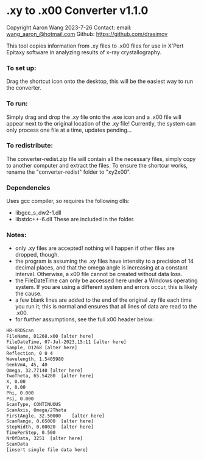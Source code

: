 # .xy to .x00 Converter v1.1.0
Copyright Aaron Wang 2023-7-26 
Contact: 
    email: wang_aaron_@hotmail.com
    Github: https://github.com/drasimov

This tool copies information from .xy files to .x00 files for use in X'Pert Epitaxy software in analyzing results of x-ray crystallography. 

### To set up:
Drag the shortcut icon onto the desktop, this will be the easiest way to run the converter.

### To run:
Simply drag and drop the .xy file onto the .exe icon and a .x00 file will appear next to the original location of the .xy file! Currently, the system can only process one file at a time, updates pending...

### To redistribute:
The converter-redist.zip file will contain all the necessary files, simply copy to another computer and extract the files. To ensure the shortcur works, rename the "converter-redist" folder to "xy2x00".

### Dependencies
Uses gcc compiler, so requires the following dlls:
- libgcc_s_dw2-1.dll
- libstdc++-6.dll
These are included in the folder.

### Notes:
- only .xy files are accepted! nothing will happen if other files are dropped, though.
- the program is assuming the .xy files have intensity to a precision of 14 decimal places, and that the omega angle is increasing at a constant interval. Otherwise, a x00 file cannot be created without data loss.
- the FileDateTime can only be accessed here under a Windows operating system. If you are using a different system and errors occur, this is likely the cause.
- a few blank lines are added to the end of the original .xy file each time you run it; this is normal and ensures that all lines of data are read to the .x00.
- for further assumptions, see the full x00 header below:

```xml
HR-XRDScan
FileName, D1268.x00 [alter here]
FileDateTime, 07-Jul-2023,15:11 [alter here]
Sample, D1268 [alter here]
Reflection, 0 0 4
Wavelength, 1.5405980
GenkVmA, 45, 40
Omega, 32.77140	[alter here]
TwoTheta, 65.54280	[alter here]
X, 0.00
Y, 0.00
Phi, 0.000
Psi, 0.000
ScanType, CONTINUOUS
ScanAxis, Omega/2Theta
FirstAngle, 32.50000	[alter here]
ScanRange, 0.65000	[alter here]
StepWidth, 0.00020	[alter here]
TimePerStep, 0.500
NrOfData, 3251	[alter here]
ScanData
[insert single file data here]
```